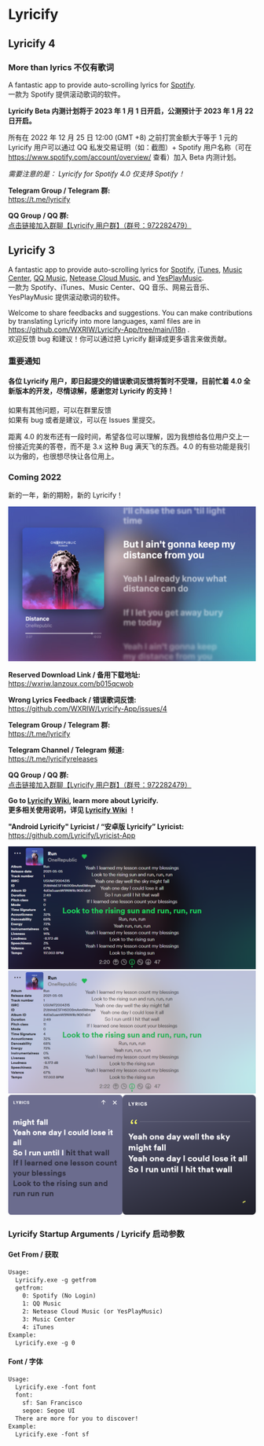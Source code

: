 # Lyricify
## Lyricify 4
<h3>More than lyrics 不仅有歌词</h3>

A fantastic app to provide auto-scrolling lyrics for [Spotify](https://www.spotify.com).  
一款为 Spotify 提供滚动歌词的软件。

**Lyricify Beta 内测计划将于 2023 年 1 月 1 日开启，公测预计于 2023 年 1 月 22 日开启。**  

所有在 2022 年 12 月 25 日 12:00 (GMT +8) 之前打赏金额大于等于 1 元的 Lyricify 用户可以通过 QQ 私发交易证明（如：截图）+ Spotify 用户名称（可在 https://www.spotify.com/account/overview/ 查看）加入 Beta 内测计划。  

*需要注意的是： Lyricify for Spotify 4.0 仅支持 Spotify！*  

**Telegram Group / Telegram 群:**  
https://t.me/lyricify

**QQ Group / QQ 群:**  
[点击链接加入群聊【Lyricify 用户群】（群号：972282479）](https://jq.qq.com/?_wv=1027&k=hZG8VRV4)

## Lyricify 3
A fantastic app to provide auto-scrolling lyrics for [Spotify](https://www.spotify.com), [iTunes](https://music.apple.com), [Music Center](https://www.sony.com/electronics/support/articles/MC4PC020001), [QQ Music](https://y.qq.com), [Netease Cloud Music](https://music.163.com), and [YesPlayMusic](https://github.com/qier222/YesPlayMusic).  
一款为 Spotify、iTunes、Music Center、QQ 音乐、网易云音乐、YesPlayMusic 提供滚动歌词的软件。

Welcome to share feedbacks and suggestions. You can make contributions by translating Lyricify into more languages, xaml files are in https://github.com/WXRIW/Lyricify-App/tree/main/i18n .  
欢迎反馈 bug 和建议！你可以通过把 Lyricify 翻译成更多语言来做贡献。

### 重要通知
#### 各位 Lyricify 用户，即日起提交的错误歌词反馈将暂时不受理，目前忙着 4.0 全新版本的开发，尽情谅解，感谢您对 Lyricify 的支持！
如果有其他问题，可以在群里反馈  
如果有 bug 或者是建议，可以在 Issues 里提交。

距离 4.0 的发布还有一段时间，希望各位可以理解，因为我想给各位用户交上一份接近完美的答卷，而不是 3.x 这种 Bug 满天飞的东西。4.0 的有些功能是我引以为傲的，也很想尽快让各位用上。

### Coming 2022
新的一年，新的期盼，新的 Lyricify！  

![image](images/readme/05.png)

**Reserved Download Link / 备用下载地址:**  
https://wxriw.lanzoux.com/b015qcwob

**Wrong Lyrics Feedback / 错误歌词反馈:**  
https://github.com/WXRIW/Lyricify-App/issues/4

**Telegram Group / Telegram 群:**  
https://t.me/lyricify

**Telegram Channel / Telegram 频道:**  
https://t.me/lyricifyreleases

**QQ Group / QQ 群:**  
[点击链接加入群聊【Lyricify 用户群】（群号：972282479）](https://jq.qq.com/?_wv=1027&k=hZG8VRV4)

**Go to [Lyricify Wiki](https://github.com/WXRIW/Lyricify-App/wiki), learn more about Lyricify.**  
**更多相关使用说明，详见 [Lyricify Wiki](https://github.com/WXRIW/Lyricify-App/wiki) ！**   

**"Android Lyricify" Lyricist / “安卓版 Lyricify” Lyricist:**  
https://github.com/Lyricify/Lyricist-App   

![image](images/readme/01.png)
![image](images/readme/02.png)
![image](images/readme/03.png)

### Lyricify Startup Arguments / Lyricify 启动参数
#### Get From / 获取
```
Usage:  
  Lyricify.exe -g getfrom  
  getfrom:  
    0: Spotify (No Login)  
    1: QQ Music  
    2: Netease Cloud Music (or YesPlayMusic)  
    3: Music Center  
    4: iTunes  
Example:  
  Lyricify.exe -g 0
```

#### Font / 字体
```
Usage:  
  Lyricify.exe -font font  
  font:  
    sf: San Francisco  
    segoe: Segoe UI
  There are more for you to discover!  
Example:  
  Lyricify.exe -font sf
```
